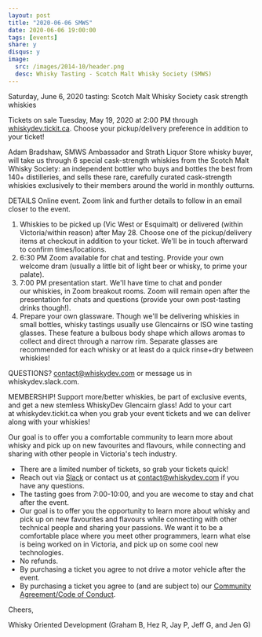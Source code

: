 ```yaml
---
layout: post
title: "2020-06-06 SMWS"
date: 2020-06-06 19:00:00
tags: [events]
share: y
disqus: y
image:
  src: /images/2014-10/header.png
  desc: Whisky Tasting - Scotch Malt Whisky Society (SMWS)
---
```


Saturday, June 6, 2020 tasting:
Scotch Malt Whisky Society cask strength whiskies

Tickets on sale Tuesday, May 19, 2020 at 2:00 PM through [whiskydev.tickit.ca][1].
Choose your pickup/delivery preference in addition to your ticket!

Adam Bradshaw, SMWS Ambassador and Strath Liquor Store whisky buyer, will take us through 6 special cask-strength whiskies from the Scotch Malt Whisky Society: an independent bottler who buys and bottles the best from 140+ distilleries, and sells these rare, carefully curated cask-strength whiskies exclusively to their members around the world in monthly outturns.

DETAILS
Online event. Zoom link and further details to follow in an email closer to the event.

1. Whiskies to be picked up (Vic West or Esquimalt) or delivered (within Victoria/within reason) after May 28. Choose one of the pickup/delivery items at checkout in addition to your ticket. We'll be in touch afterward to confirm times/locations.
2. 6:30 PM Zoom available for chat and testing. Provide your own welcome dram (usually a little bit of light beer or whisky, to prime your palate). 
3. 7:00 PM presentation start. We'll have time to chat and ponder our whiskies, in Zoom breakout rooms. Zoom will remain open after the presentation for chats and questions (provide your own post-tasting drinks though!).
4. Prepare your own glassware. Though we'll be delivering whiskies in small bottles, whisky tastings usually use Glencairns or ISO wine tasting glasses. These feature a bulbous body shape which allows aromas to collect and direct through a narrow rim. Separate glasses are recommended for each whisky or at least do a quick rinse+dry between whiskies!

QUESTIONS?
contact@whiskydev.com or message us in whiskydev.slack.com.

MEMBERSHIP!
Support more/better whiskies, be part of exclusive events, and get a new stemless WhiskyDev Glencairn glass! Add to your cart at whiskydev.tickit.ca when you grab your event tickets and we can deliver along with your whiskies!

Our goal is to offer you a comfortable community to learn more about whisky and pick up on new favourites and flavours, while connecting and sharing with other people in Victoria's tech industry.

- There are a limited number of tickets, so grab your tickets quick!
- Reach out via [Slack][2] or contact us at [contact@whiskydev.com][3] if you have any questions.
- The tasting goes from 7:00-10:00, and you are wecome to stay and chat after the event.
- Our goal is to offer you the opportunity to learn more about whisky and pick up on new favourites and flavours while connecting with other technical people and sharing your passions. We want it to be a comfortable place where you meet other programmers, learn what else is being worked on in Victoria, and pick up on some cool new technologies.
- No refunds.
- By purchasing a ticket you agree to not drive a motor vehicle after the event.
- By purchasing a ticket you agree to (and are subject to) our [Community Agreement/Code of Conduct][4].


Cheers,

Whisky Oriented Development
(Graham B, Hez R, Jay P, Jeff G, and Jen G)



[1]: https://whiskydev.tickit.ca
[2]: https://whiskydev.slack.com/
[3]: mailto:contact@whiskydev.com"
[4]: https://github.com/WhiskyDev/whiskydev.github.io/blob/master/CODE_OF_CONDUCT.md
